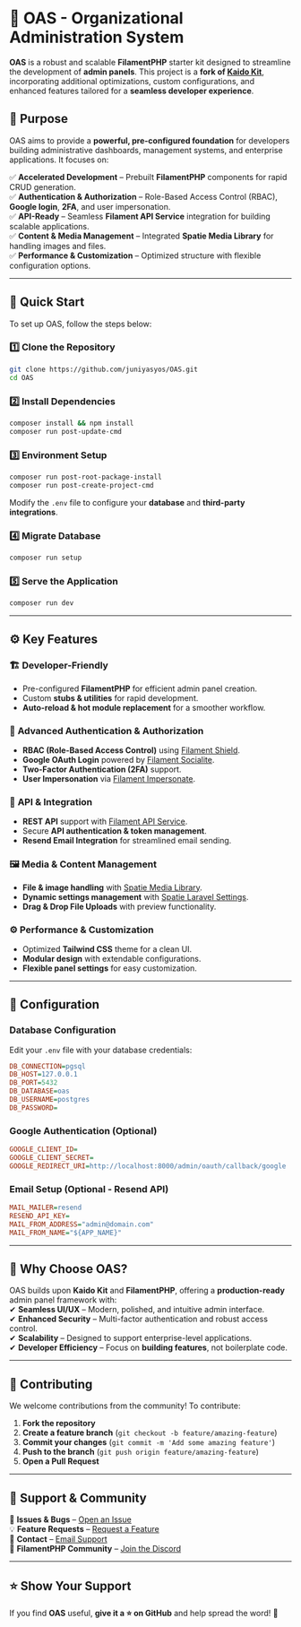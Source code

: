 # 🌟 OAS - Organizational Administration System  

**OAS** is a robust and scalable **FilamentPHP** starter kit designed to streamline the development of **admin panels**. This project is a **fork of [Kaido Kit](https://github.com/siubie/kaido-kit)**, incorporating additional optimizations, custom configurations, and enhanced features tailored for a **seamless developer experience**.

## 🎯 Purpose  

OAS aims to provide a **powerful, pre-configured foundation** for developers building administrative dashboards, management systems, and enterprise applications. It focuses on:  

✅ **Accelerated Development** – Prebuilt **FilamentPHP** components for rapid CRUD generation.  
✅ **Authentication & Authorization** – Role-Based Access Control (RBAC), **Google login**, **2FA**, and user impersonation.  
✅ **API-Ready** – Seamless **Filament API Service** integration for building scalable applications.  
✅ **Content & Media Management** – Integrated **Spatie Media Library** for handling images and files.  
✅ **Performance & Customization** – Optimized structure with flexible configuration options.  

---

## 🚀 Quick Start  

To set up OAS, follow the steps below:  

### 1️⃣ Clone the Repository  
```sh
git clone https://github.com/juniyasyos/OAS.git
cd OAS
```

### 2️⃣ Install Dependencies  
```sh
composer install && npm install
composer run post-update-cmd
```

### 3️⃣ Environment Setup  
```sh
composer run post-root-package-install
composer run post-create-project-cmd
```
Modify the `.env` file to configure your **database** and **third-party integrations**.  

### 4️⃣ Migrate Database  
```sh
composer run setup
```

### 5️⃣ Serve the Application  
```sh
composer run dev
```

---

## ⚙️ Key Features  

### 🏗️ **Developer-Friendly**  
- Pre-configured **FilamentPHP** for efficient admin panel creation.  
- Custom **stubs & utilities** for rapid development.  
- **Auto-reload & hot module replacement** for a smoother workflow.  

### 🔐 **Advanced Authentication & Authorization**  
- **RBAC (Role-Based Access Control)** using [Filament Shield](https://filamentphp.com/plugins/bezhansalleh-shield).  
- **Google OAuth Login** powered by [Filament Socialite](https://filamentphp.com/plugins/dododedodonl-socialite).  
- **Two-Factor Authentication (2FA)** support.  
- **User Impersonation** via [Filament Impersonate](https://filamentphp.com/plugins/joseph-szobody-impersonate).  

### 🔄 **API & Integration**  
- **REST API** support with [Filament API Service](https://filamentphp.com/plugins/rupadana-api-service).  
- Secure **API authentication & token management**.  
- **Resend Email Integration** for streamlined email sending.  

### 🖼️ **Media & Content Management**  
- **File & image handling** with [Spatie Media Library](https://spatie.be/docs/laravel-medialibrary).  
- **Dynamic settings management** with [Spatie Laravel Settings](https://github.com/spatie/laravel-settings).  
- **Drag & Drop File Uploads** with preview functionality.  

### ⚙️ **Performance & Customization**  
- Optimized **Tailwind CSS** theme for a clean UI.  
- **Modular design** with extendable configurations.  
- **Flexible panel settings** for easy customization.  

---

## 🔧 Configuration  

### **Database Configuration**  
Edit your `.env` file with your database credentials:  
```ini
DB_CONNECTION=pgsql
DB_HOST=127.0.0.1
DB_PORT=5432
DB_DATABASE=oas
DB_USERNAME=postgres
DB_PASSWORD=
```

### **Google Authentication (Optional)**  
```ini
GOOGLE_CLIENT_ID=
GOOGLE_CLIENT_SECRET=
GOOGLE_REDIRECT_URI=http://localhost:8000/admin/oauth/callback/google
```

### **Email Setup (Optional - Resend API)**  
```ini
MAIL_MAILER=resend
RESEND_API_KEY=
MAIL_FROM_ADDRESS="admin@domain.com"
MAIL_FROM_NAME="${APP_NAME}"
```

---

## 📢 Why Choose OAS?  

OAS builds upon **Kaido Kit** and **FilamentPHP**, offering a **production-ready** admin panel framework with:  
✔ **Seamless UI/UX** – Modern, polished, and intuitive admin interface.  
✔ **Enhanced Security** – Multi-factor authentication and robust access control.  
✔ **Scalability** – Designed to support enterprise-level applications.  
✔ **Developer Efficiency** – Focus on **building features**, not boilerplate code.  

---

## 🤝 Contributing  

We welcome contributions from the community! To contribute:  
1. **Fork the repository**  
2. **Create a feature branch** (`git checkout -b feature/amazing-feature`)  
3. **Commit your changes** (`git commit -m 'Add some amazing feature'`)  
4. **Push to the branch** (`git push origin feature/amazing-feature`)  
5. **Open a Pull Request**  

---

## 💬 Support & Community  

📌 **Issues & Bugs** – [Open an Issue](https://github.com/YOUR_USERNAME/OAS/issues)  
💡 **Feature Requests** – [Request a Feature](https://github.com/YOUR_USERNAME/OAS/issues)  
📧 **Contact** – [Email Support](mailto:your-email@example.com)  
💬 **FilamentPHP Community** – [Join the Discord](https://discord.com/invite/RwqXDUJGPg)  

---

## ⭐ Show Your Support  

If you find **OAS** useful, **give it a ⭐ on GitHub** and help spread the word! 🚀  
